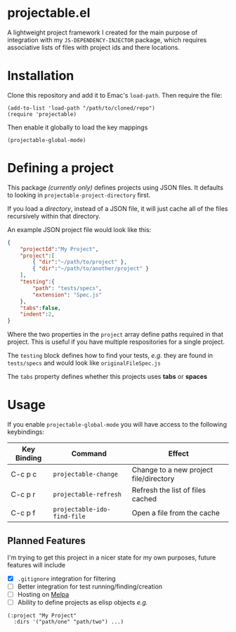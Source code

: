 # projectable.el #

A lightweight project framework I created for the main purpose of integration with my `JS-DEPENDENCY-INJECTOR` package, which requires associative lists of files with project ids and there locations.

# Installation #

Clone this repository and add it to Emac's `load-path`. Then require the file:
```
(add-to-list 'load-path "/path/to/cloned/repo")
(require 'projectable)
```
Then enable it globally to load the key mappings
```
(projectable-global-mode)
```

# Defining a project #

This package *(currently only)* defines projects using JSON files.
It defaults to looking in `projectable-project-directory` first.

If you load a *directory*, instead of a JSON file, it will just cache all of the files recursively within that directory.

An example JSON project file would look like this:
```JSON
{
	"projectId":"My Project",
	"project":[
		{ "dir":"~/path/to/project" },
		{ "dir":"~/path/to/another/project" }
	],
	"testing":{
		"path": "tests/specs",
		"extension": "Spec.js"
	},
	"tabs":false,
	"indent":2,
}
```
Where the two properties in the `project` array define paths required in that project. This is useful if you have multiple respositories for a single project.

The `testing` block defines how to find your tests, *e.g.* they are found in `tests/specs` and would look like `originalFileSpec.js`

The `tabs` property defines whether this projects uses **tabs** or **spaces**

# Usage #
If you enable `projectable-global-mode` you will have access to the following keybindings:

Key Binding | Command | Effect 
--- | --- | ---
C-c p c | `projectable-change` | Change to a new project file/directory 
C-c p r | `projectable-refresh` | Refresh the list of files cached 
C-c p f | `projectable-ido-find-file` | Open a file from the cache 

## Planned Features ##
I'm trying to get this project in a nicer state for my own purposes, future features will include
- [x] `.gitignore` integration for filtering
- [ ] Better integration for test running/finding/creation
- [ ] Hosting on [Melpa](http://melpa.org/#/)
- [ ] Ability to define projects as elisp objects _e.g._
```elisp
(:project "My Project"
  :dirs '("path/one" "path/two") ...)
```
